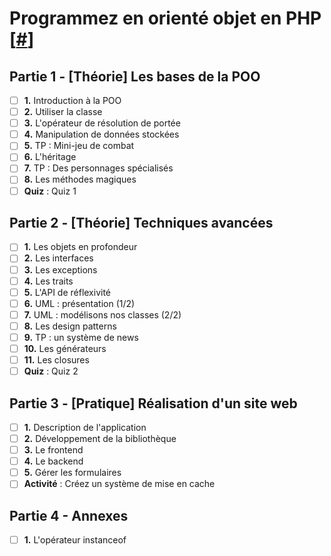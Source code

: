 # Programmez en orienté objet en PHP [[#](https://openclassrooms.com/fr/courses/1665806-programmez-en-oriente-objet-en-php?status=published)]

## Partie 1 - [Théorie] Les bases de la POO
- [ ] **1.** Introduction à la POO
- [ ] **2.** Utiliser la classe
- [ ] **3.** L'opérateur de résolution de portée
- [ ] **4.** Manipulation de données stockées
- [ ] **5.** TP : Mini-jeu de combat
- [ ] **6.** L'héritage
- [ ] **7.** TP : Des personnages spécialisés
- [ ] **8.** Les méthodes magiques
- [ ] **Quiz** : Quiz 1

## Partie 2 - [Théorie] Techniques avancées
- [ ] **1.** Les objets en profondeur
- [ ] **2.** Les interfaces
- [ ] **3.** Les exceptions
- [ ] **4.** Les traits
- [ ] **5.** L'API de réflexivité
- [ ] **6.** UML : présentation (1/2)
- [ ] **7.** UML : modélisons nos classes (2/2)
- [ ] **8.** Les design patterns
- [ ] **9.** TP : un système de news
- [ ] **10.** Les générateurs
- [ ] **11.** Les closures
- [ ] **Quiz** : Quiz 2

## Partie 3 - [Pratique] Réalisation d'un site web
- [ ] **1.** Description de l'application
- [ ] **2.** Développement de la bibliothèque
- [ ] **3.** Le frontend
- [ ] **4.** Le backend
- [ ] **5.** Gérer les formulaires
- [ ] **Activité** : Créez un système de mise en cache

## Partie 4 - Annexes
- [ ] **1.** L'opérateur instanceof